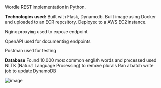 Wordle REST implementation in Python.

**Technologies used:**
Built with Flask, Dynamodb. Built image using Docker and uploaded to an ECR repository.  Deployed to a AWS EC2 instance.

Nginx proxying used to expose endpoint

OpenAPI used for documenting endpoints

Postman used for testing

**Database**
Found 10,000 most common english words and processed used NLTK (Natural Language Processing) to remove plurals
Ran a batch write job to update DynamoDB

![image](https://github.com/alexchung1233/Wordle-Python/assets/39063219/838ef823-e7aa-4838-9834-8dc1f58d18c3)
